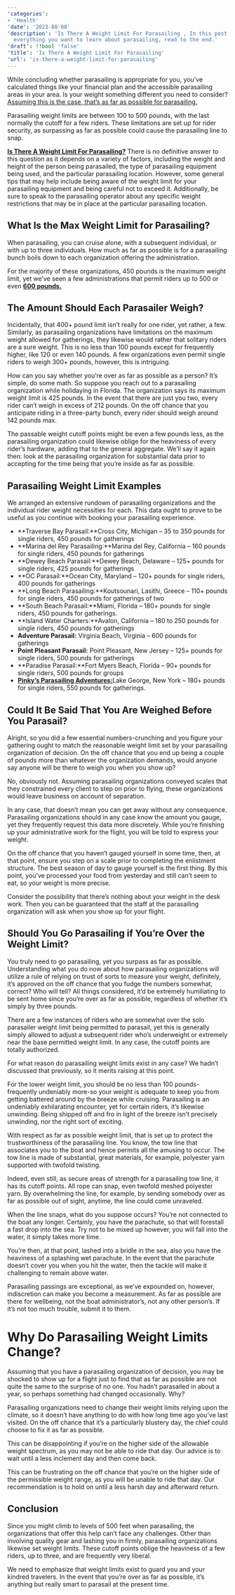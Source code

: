```yaml
---
'categories':
- 'Health'
'date': '2023-08-08'
'description': 'Is There A Weight Limit For Parasailing , In this post you will get
  everything you want to learn about parasailing, read to the end.'
'draft': !!bool 'false'
'title': 'Is There A Weight Limit For Parasailing'
'url': 'is-there-a-weight-limit-for-parasailing'
---
```

 


While concluding whether parasailing is appropriate for you, you’ve calculated things like your financial plan and the accessible parasailing areas in your area. Is your weight something different you need to consider? [Assuming this is the case, that’s as far as possible for parasailing.](https://vitalmayfair.com/how-did-robin-mcgraw-lose-weight/)


Parasailing weight limits are between 100 to 500 pounds, with the last normally the cutoff for a few riders. These limitations are set up for rider security, as surpassing as far as possible could cause the parasailing line to snap.


[**Is There A Weight Limit For Parasailing?**](https://vitalmayfair.com/how-did-sheryl-underwood-lose-weight/) There is no definitive answer to this question as it depends on a variety of factors, including the weight and height of the person being parasailed, the type of parasailing equipment being used, and the particular parasailing location. However, some general tips that may help include being aware of the weight limit for your parasailing equipment and being careful not to exceed it. Additionally, be sure to speak to the parasailing operator about any specific weight restrictions that may be in place at the particular parasailing location.


What Is the Max Weight Limit for Parasailing?
---------------------------------------------


When parasailing, you can cruise alone, with a subsequent individual, or with up to three individuals. How much as far as possible is for a parasailing bunch boils down to each organization offering the administration.


For the majority of these organizations, 450 pounds is the maximum weight limit, yet we’ve seen a few administrations that permit riders up to 500 or even [**600 pounds.**](https://vitalmayfair.com/how-much-weight-does-a-cp-exam-have/)


The Amount Should Each Parasailer Weigh?
----------------------------------------


Incidentally, that 400+ pound limit isn’t really for one rider, yet rather, a few. Similarly, as parasailing organizations have limitations on the maximum weight allowed for gatherings, they likewise would rather that solitary riders are a sure weight. This is no less than 100 pounds except for frequently higher, like 120 or even 140 pounds. A few organizations even permit single riders to weigh 300+ pounds, however, this is intriguing.


How can you say whether you’re over as far as possible as a person? It’s simple, do some math. So suppose you reach out to a parasailing organization while holidaying in Florida. The organization says its maximum weight limit is 425 pounds. In the event that there are just you two, every rider can’t weigh in excess of 212 pounds. On the off chance that you anticipate riding in a three-party bunch, every rider should weigh around 142 pounds max.


The passable weight cutoff points might be even a few pounds less, as the parasailing organization could likewise oblige for the heaviness of every rider’s hardware, adding that to the general aggregate. We’ll say it again then: look at the parasailing organization for substantial data prior to accepting for the time being that you’re inside as far as possible.


Parasailing Weight Limit Examples
---------------------------------


We arranged an extensive rundown of parasailing organizations and the individual rider weight necessities for each. This data ought to prove to be useful as you continue with booking your parasailing experience.


* **Traverse Bay Parasail:**Cross City, Michigan – 35 to 350 pounds for single riders, 450 pounds for gatherings
* **Marina del Rey Parasailing:**Marina del Rey, California – 160 pounds for single riders, 450 pounds for gatherings
* **Dewey Beach Parasail:**Dewey Beach, Delaware – 125+ pounds for single riders, 425 pounds for gatherings
* **OC Parasail:**Ocean City, Maryland – 120+ pounds for single riders, 400 pounds for gatherings
* **Long Beach Parasailing:**Koutsounari, Lasithi, Greece – 110+ pounds for single riders, 450 pounds for gatherings of two
* **South Beach Parasail:**Miami, Florida – 180+ pounds for single riders, 450 pounds for gatherings.
* **Island Water Charters:**Avalon, California – 180 to 250 pounds for single riders, 450 pounds for gatherings
* **Adventure Parasail:** Virginia Beach, Virginia – 600 pounds for gatherings
* **Point Pleasant Parasail:** Point Pleasant, New Jersey – 125+ pounds for single riders, 500 pounds for gatherings
* **Paradise Parasail:**Fort Myers Beach, Florida – 90+ pounds for single riders, 500 pounds for groups
* [**Pinky’s Parasailing Adventures:**](https://vitalmayfair.com/will-i-lose-weight-when-they-remove-ovarian-cyst/)Lake George, New York – 180+ pounds for single riders, 550 pounds for gatherings.


Could It Be Said That You Are Weighed Before You Parasail?
----------------------------------------------------------


Alright, so you did a few essential numbers-crunching and you figure your gathering ought to match the reasonable weight limit set by your parasailing organization of decision. On the off chance that you end up being a couple of pounds more than whatever the organization demands, would anyone say anyone will be there to weigh you when you show up?


No, obviously not. Assuming parasailing organizations conveyed scales that they constrained every client to step on prior to flying, these organizations would leave business on account of separation.


In any case, that doesn’t mean you can get away without any consequence. Parasailing organizations should in any case know the amount you gauge, yet they frequently request this data more discretely. While you’re finishing up your administrative work for the flight, you will be told to express your weight.


On the off chance that you haven’t gauged yourself in some time, then, at that point, ensure you step on a scale prior to completing the enlistment structure. The best season of day to gauge yourself is the first thing. By this point, you’ve processed your food from yesterday and still can’t seem to eat, so your weight is more precise.


Consider the possibility that there’s nothing about your weight in the desk work. Then you can be guaranteed that the staff at the parasailing organization will ask when you show up for your flight.


Should You Go Parasailing if You’re Over the Weight Limit?
----------------------------------------------------------


You truly need to go parasailing, yet you surpass as far as possible. Understanding what you do now about how parasailing organizations will utilize a rule of relying on trust of sorts to measure your weight, definitely, it’s approved on the off chance that you fudge the numbers somewhat, correct? Who will tell? All things considered, it’d be extremely humiliating to be sent home since you’re over as far as possible, regardless of whether it’s simply by three pounds.


There are a few instances of riders who are somewhat over the solo parasailer weight limit being permitted to parasail, yet this is generally simply allowed to adjust a subsequent rider who’s underweight or extremely near the base permitted weight limit. In any case, the cutoff points are totally authorized.


For what reason do parasailing weight limits exist in any case? We hadn’t discussed that previously, so it merits raising at this point.


For the lower weight limit, you should be no less than 100 pounds-frequently undeniably more-so your weight is adequate to keep you from getting battered around by the breeze while cruising. Parasailing is an undeniably exhilarating encounter, yet for certain riders, it’s likewise unwinding. Being shipped off and fro in light of the breeze isn’t precisely unwinding, nor the right sort of exciting.


With respect as far as possible weight limit, that is set up to protect the trustworthiness of the parasailing line. You know, the tow line that associates you to the boat and hence permits all the amusing to occur. The tow line is made of substantial, great materials, for example, polyester yarn supported with twofold twisting.


Indeed, even still, as secure areas of strength for a parasailing tow line, it has its cutoff points. All rope can snap, even twofold meshed polyester yarn. By overwhelming the line, for example, by sending somebody over as far as possible out of sight, anytime, the line could come unraveled.


When the line snaps, what do you suppose occurs? You’re not connected to the boat any longer. Certainly, you have the parachute, so that will forestall a fast drop into the sea. Try not to be mixed up however, you will fall into the water, it simply takes more time.


You’re then, at that point, lashed into a bridle in the sea, also you have the heaviness of a splashing wet parachute. In the event that the parachute doesn’t cover you when you hit the water, then the tackle will make it challenging to remain above water.


Parasailing passings are exceptional, as we’ve expounded on, however, indiscretion can make you become a measurement. As far as possible are there for wellbeing, not the boat administrator’s, not any other person’s. If it’s not too much trouble, submit it to them.


Why Do Parasailing Weight Limits Change?
========================================


Assuming that you have a parasailing organization of decision, you may be shocked to show up for a flight just to find that as far as possible are not quite the same to the surprise of no one. You hadn’t parasailed in about a year, so perhaps something had changed occasionally. Why?


Parasailing organizations need to change their weight limits relying upon the climate, so it doesn’t have anything to do with how long time ago you’ve last visited. On the off chance that it’s a particularly blustery day, the chief could choose to fix it as far as possible.


This can be disappointing if you’re on the higher side of the allowable weight spectrum, as you may not be able to ride that day. Our advice is to wait until a less inclement day and then come back.


This can be frustrating on the off chance that you’re on the higher side of the permissible weight range, as you will be unable to ride that day. Our recommendation is to hold on until a less harsh day and afterward return.


Conclusion
----------


Since you might climb to levels of 500 feet when parasailing, the organizations that offer this help can’t face any challenges. Other than involving quality gear and lashing you in firmly, parasailing organizations likewise set weight limits. These cutoff points oblige the heaviness of a few riders, up to three, and are frequently very liberal.


We need to emphasize that weight limits exist to guard you and your kindred travelers. In the event that you’re over as far as possible, it’s anything but really smart to parasail at the present time.


 


 


 


 


